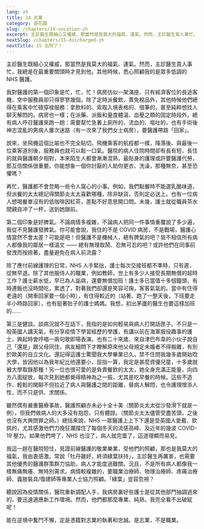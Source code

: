 ```yaml
---
lang: zh
title: 14 志業
category: 遊花園
slug: /chapters/14-vocation-zh
excerpt: 主診醫生既細心又權威，那當然是我莫大的福氣、運氣。然而，主診醫生貴人事忙，我總是在最重要關頭時才見到他。
nextSlug: /chapters/15-discharged-zh
nextTitle: 15 出院了！
---
```

<p class="cn">主診醫生既細心又權威，那當然是我莫大的福氣、運氣。然而，主診醫生貴人事忙，我總是在最重要關頭時才見到他。其他時候，悉心照顧我的是眾多低調的 NHS 醫護。
 
<p class="cn">我對醫護的第一個印象是忙，忙，忙！病房彷似一架滿座、只有經濟客位的長途客機，空中服務員卻只得寥寥幾個，除了定時派餐飲、賣免稅品外，其他時候他們總得在乘客中忙碌穿梭服務：拿飲料的、索取入境表格的、借筆的，甚至純粹想找人聊天解悶的。病房也一樣；在派藥、派飯和量度體溫、血壓之類的固定時段外，總有病人呼召醫護來跑一趟：需要幫忙急著上廁所的、流血的、嘔吐的，也有手術後神志混亂的男病人屢次迷路（有一次來了我們女士病房），要醫護帶路「回家」。
 
<p class="cn">說來，坐飛機這個比喻也不完全貼切。飛機乘客的航程都一樣，降落後、與最後一位乘客道別後，服務員也就可以鬆一口氣。醫院的病人住院時間卻有長有短，長住的就與醫護朝夕相對，本來陌生人都會漸漸混熟，最貼身的護理或許要醫護代勞，那互信關係很重要。你能想象一個你討厭的人助你更衣、洗澡，那種無奈，甚至恐懼嗎？
 
<p class="cn">再忙，醫護都不會忽略一些令人窩心的小事。例如，我們點餐時不能選乳酪味道，但派餐的太太總記得關節炎太太喜歡哪種，除非缺貨，否則定必送上。也有一位病人想喝餐單沒有的低咖啡因紅茶，差點不好意思開口問。未幾，護士就從職員茶水間親自冲了一杯，送到她跟前。
 
<p class="cn">第二個印象是好脾氣。不論病情多複雜，不論病人把同一件事情重覆說了多少遍，我從不見醫護發脾氣。你可能會說，我住的不是 COVID 病房，不是戰場，醫護心情當然不會太差？可能是吧！但醫護不是機械人，總有脾氣的吧？我不相信所有病人都像我的鄰居一樣溫文 —— 總有無理取鬧、忍無可忍的吧？或許他們在同事前發洩而按捺著，盡量避免在病人前流露？
 
<p class="cn">除了應付前線護理的日常，NHS 人手緊拙，護士每次交接班都不準時，只有遲，從無早退。除了其他服侍人的職業，例如教師，世上有多少人接受長期無償的超時工作？護士薪水低，早已為人詬病，還要無償加班！護士多已當值十多個鐘頭，有時連飯也沒時間吃，累透了，對著我們卻還是笑容可掬，客客氣氣的。當中有住得老遠的（開車回家要一個小時），有住得較近的（站著、跑了一整天後，下班要走半小時路回家），也有挺著肚子的護士媽媽。我想，初出茅廬的醫生也要這樣加班的......
 
<p class="cn">第三是健談。談病況就不在話下，我指的是如何輕易與病人打開話匣子。不只是一般英國人講天氣，有分享疫情下學習經歷的學護，有講以前在海軍服役趣事的護士，興起時會哼唱一兩句歌即場表演。也有二十來歲、來自津巴布韋的小伙子說自己「還是」跟父母同住，病友細問下才瞭解原來他父母規定未婚者不得搬離，有別於歐美的自立文化。還記得這護士驚聞我大學畢業已久，禁不住問我幾多歲開始唸大學，皆因他以為我年紀比他還要小，屈指一算，我定是甚麼資優兒童，十多歲就被大學取錄那種！另一位也很可愛的是負責餐飲的太太，她全身充滿正能量，向四方八面綻放，每次見到她都覺得精神為之一振，尤其是吃早餐的時候。這些不造作、輕鬆的閑聊不但拉近了病人與醫護之間的距離，替病人解悶，也令護理增添人性，而不只是供、求關係。
 
<p class="cn">雖然偶有嚴重醫療事故，醫護照顧亦未必十全十美（關節炎太太從沙發滑下就是一例），但我們做病人的大多沒有抱怨，只有體諒。（關節炎太太儘管受盡苦頭，之後也沒有大興問罪之師。）總括來說，NHS 一眾醫護上上下下還是受英國人愛戴、欽佩的，尤其感激他們力挽狂瀾撐住了每個冬天的流感高峰、及近年的幾波 COVID-19 壓力。如果他們垮了，NHS 也沒了，病人就完蛋了，這道理顯而易見。
 
<p class="cn">我這一趟在醫院短住，見證前線醫護的敬業樂業，受他們的照顧，那也是我莫大的福氣，我由衷感激。常說「牡丹雖好，終須綠葉扶持」，主診醫生再厲害，也需要其他優秀的醫護群策群力協助，病人才能度過難關。況且，不是所有病人都像我一樣無痛無癢、無特別需求。病情較複雜的，要職業治療師、物理治療師、疼痛治療師、義肢裝具/復建師等專業人士協力照顧。「綠葉」豈容忽視？
 
<p class="cn">聽說因為疫情關係，醫院重新調配人手，我病房裏好些護士是從其他部門抽調過來的，要迅速適應新工作環境。然而，他們都那麼專業、純熟，我完全看不出破綻呢！
 
<p class="cn">能在逆境中奮鬥不懈，定是憑籍對志業的執著和忠誠。是志業，不是職業。